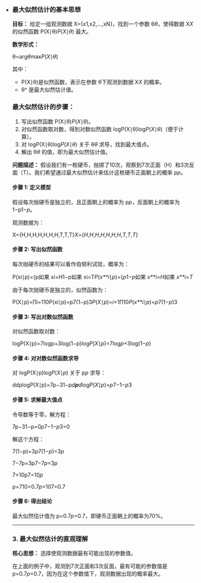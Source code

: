 - ### 最大似然估计的基本思想

  **目标：** 给定一组观测数据 X={x1,x2,…,xN}，找到一个参数 θ*θ*，使得数据 X*X* 的似然函数 P(X∣θ)*P*(*X*∣*θ*) 最大。

  **数学形式：**

  θ=arg*θ*max*P*(*X*∣*θ*)

  其中：

  - P(X∣θ)是似然函数，表示在参数 θ下观测到数据 X*X* 的概率。
  - θ^ 是最大似然估计值。

  ### 最大似然估计的步骤：

  1. 写出似然函数 P(X∣θ)*P*(*X*∣*θ*)。
  2. 对似然函数取对数，得到对数似然函数 log⁡P(X∣θ)log*P*(*X*∣*θ*)（便于计算）。
  3. 对 log⁡P(X∣θ)log*P*(*X*∣*θ*) 关于 θ*θ* 求导，找到最大值点。
  4. 解出 θ*θ* 的值，即为最大似然估计值。

  

  **问题描述：**
   假设我们有一枚硬币，抛掷了10次，观察到7次正面（H）和3次反面（T）。我们希望通过最大似然估计来估计这枚硬币正面朝上的概率 p*p*。

  #### 步骤 1: 定义模型

  假设每次抛硬币是独立的，且正面朝上的概率为 p*p*，反面朝上的概率为 1−p1−*p*。

  观测数据为：

  X={H,H,H,H,H,H,H,T,T,T}*X*={*H*,*H*,*H*,*H*,*H*,*H*,*H*,*T*,*T*,*T*}

  #### 步骤 2: 写出似然函数

  每次抛硬币的结果可以看作伯努利试验，概率为：

  P(xi∣p)={p如果 xi=H1−p如果 xi=T*P*(*x**i*∣*p*)={*p*1−*p*如果 *x**i*=*H*如果 *x**i*=*T*

  由于每次抛硬币是独立的，似然函数为：

  P(X∣p)=∏i=110P(xi∣p)=p7(1−p)3*P*(*X*∣*p*)=*i*=1∏10*P*(*x**i*∣*p*)=*p*7(1−*p*)3

  #### 步骤 3: 写出对数似然函数

  对似然函数取对数：

  log⁡P(X∣p)=7log⁡p+3log⁡(1−p)log*P*(*X*∣*p*)=7log*p*+3log(1−*p*)

  #### 步骤 4: 对对数似然函数求导

  对 log⁡P(X∣p)log*P*(*X*∣*p*) 关于 p*p* 求导：

  ddplog⁡P(X∣p)=7p−31−p*d**p**d*log*P*(*X*∣*p*)=*p*7−1−*p*3

  #### 步骤 5: 求解最大值点

  令导数等于零，解方程：

  7p−31−p=0*p*7−1−*p*3=0

  解这个方程：

  7(1−p)=3p7(1−*p*)=3*p*

  7−7p=3p7−7*p*=3*p*

  7=10p7=10*p*

  p=710=0.7*p*=107=0.7

  #### 步骤 6: 得出结论

  最大似然估计值为 p=0.7*p*=0.7，即硬币正面朝上的概率为70%。

  ------

  ### 3. 最大似然估计的直观理解

  **核心思想：** 选择使观测数据最有可能出现的参数值。

  在上面的例子中，观测到7次正面和3次反面，最有可能的参数值是 p=0.7*p*=0.7，因为在这个参数值下，观测数据出现的概率最大。